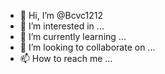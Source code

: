 - 👋 Hi, I’m @Bcvc1212
- 👀 I’m interested in ...
- 🌱 I’m currently learning ...
- 💞️ I’m looking to collaborate on ...
- 📫 How to reach me ...

<!---
Bcvc1212/Bcvc1212 is a ✨ special ✨ repository because its `README.md` (this file) appears on your GitHub profile.
You can click the Preview link to take a look at your changes.
--->
